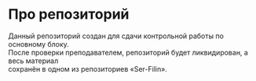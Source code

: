 ﻿# Про репозиторий

Данный репозиторий создан для сдачи контрольной работы по основному блоку.  
После проверки преподавателем, репозиторий будет ликвидирован, а весь материал  
сохранён в одном из репозиториев «Ser-Filin».
